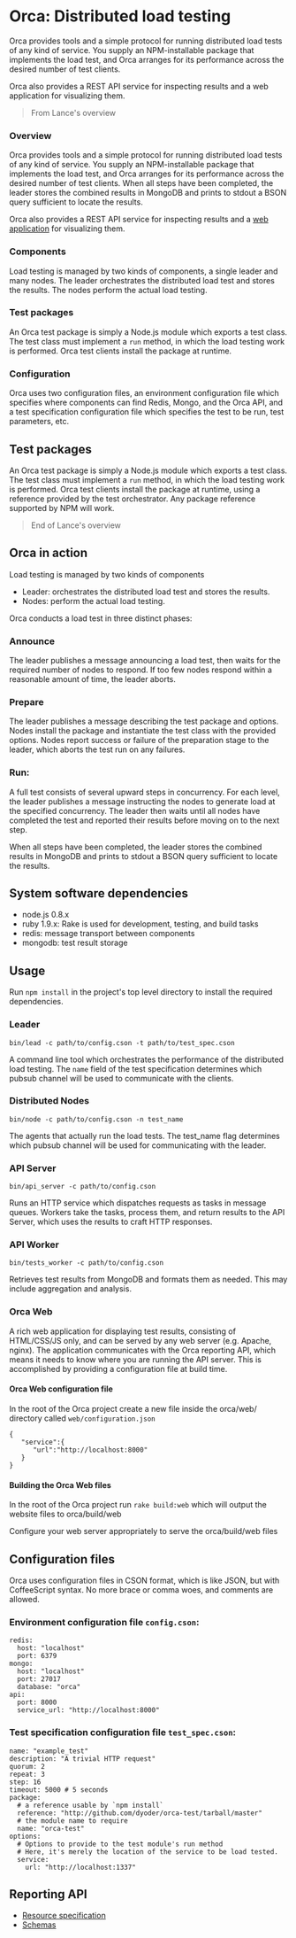 # Orca:  Distributed load testing

Orca provides tools and a simple protocol for running distributed load tests of any kind of service.  You supply an NPM-installable package that implements the load test, and Orca arranges for its performance across the desired number of test clients.

Orca also provides a REST API service for inspecting results and a web application for visualizing them.


> From Lance's overview

### Overview

 Orca provides tools and a simple protocol for running distributed load tests of any kind of service.  You supply an NPM-installable package that implements the load test, and Orca arranges for its performance across the desired number of test clients. When all steps have been completed, the leader stores the combined results in MongoDB and prints to stdout a BSON query sufficient to locate the results.

Orca also provides a REST API service for inspecting results and a [web application](http://orca.pandastrike.com/) for visualizing them.

### Components

Load testing is managed by two kinds of components, a single leader and many nodes. The leader orchestrates the distributed load test and stores the results.  The nodes perform the actual load testing. 

### Test packages

An Orca test package is simply a Node.js module which exports a test class. The test class must implement a `run` method, in which the load testing work is performed.  Orca test clients install the package at runtime.

### Configuration

Orca uses two configuration files, an environment configuration file which specifies where components can find Redis, Mongo, and the Orca API, and a test specification configuration file which specifies the test to be run, test parameters, etc.

## Test packages

An Orca test package is simply a Node.js module which exports a test class. The test class must implement a `run` method, in which the load testing work is performed.  Orca test clients install the package at runtime, using a reference provided by the test orchestrator.  Any package reference supported by NPM will work.


> End of Lance's overview

## Orca in action

Load testing is managed by two kinds of components

* Leader: orchestrates the distributed load test and stores the results.
* Nodes: perform the actual load testing.

Orca conducts a load test in three distinct phases:

### Announce

The leader publishes a message announcing a load test, then waits for the required number of nodes to respond.  If too few nodes respond within a reasonable amount of time, the leader aborts.

### Prepare

The leader publishes a message describing the test package and options.  Nodes install the package and instantiate the test class with the provided options.  Nodes report success or failure of the preparation stage to the leader, which aborts the test run on any failures.

### Run:

A full test consists of several upward steps in concurrency. For each level, the leader publishes a message instructing the nodes to generate load at the specified concurrency. The leader then waits until all nodes have completed the test and reported their results before moving on to the next step.

When all steps have been completed, the leader stores the combined results in MongoDB and prints to stdout a BSON query sufficient to locate the results.


## System software dependencies

* node.js 0.8.x
* ruby 1.9.x: Rake is used for development, testing, and build tasks
* redis: message transport between components
* mongodb: test result storage


## Usage

Run `npm install` in the project's top level directory to install the required dependencies.

### Leader

    bin/lead -c path/to/config.cson -t path/to/test_spec.cson

A command line tool which orchestrates the performance of the distributed load testing.  The `name` field of the test specification determines which pubsub channel will be used to communicate with the clients.


### Distributed Nodes

    bin/node -c path/to/config.cson -n test_name

The agents that actually run the load tests.  The test_name flag determines which pubsub channel will be used for communicating with the leader.


### API Server

    bin/api_server -c path/to/config.cson

Runs an HTTP service which dispatches requests as tasks in message queues.  Workers take the tasks, process them, and return results to the API Server, which uses the results to craft HTTP responses.


### API Worker

    bin/tests_worker -c path/to/config.cson

Retrieves test results from MongoDB and formats them as needed. This may include aggregation and analysis.


### Orca Web
A rich web application for displaying test results, consisting of HTML/CSS/JS only, and can be served by any web server (e.g. Apache, nginx). The application communicates with the Orca reporting API, which means it needs to know where you are running the API server. This is accomplished by providing a configuration file at build time.

#### Orca Web configuration file
In the root of the Orca project create a new file inside the orca/web/ directory called ``web/configuration.json``

```
{
   "service":{
      "url":"http://localhost:8000"
   }
}
```

#### Building the Orca Web files
In the root of the Orca project run ```rake build:web``` which will output the website files to orca/build/web

Configure your web server appropriately to serve the orca/build/web files





## Configuration files

Orca uses configuration files in CSON format, which is like JSON, but with CoffeeScript syntax. No more brace or comma woes, and comments are allowed.

### Environment configuration file ```config.cson```:

    redis:
      host: "localhost"
      port: 6379
    mongo:
      host: "localhost"
      port: 27017
      database: "orca"
    api:
      port: 8000
      service_url: "http://localhost:8000"

### Test specification configuration file ```test_spec.cson```:

    name: "example_test"
    description: "A trivial HTTP request"
    quorum: 2
    repeat: 3
    step: 16
    timeout: 5000 # 5 seconds
    package: 
      # a reference usable by `npm install`
      reference: "http://github.com/dyoder/orca-test/tarball/master"
      # the module name to require
      name: "orca-test"
    options:
      # Options to provide to the test module's run method
      # Here, it's merely the location of the service to be load tested.
      service:
        url: "http://localhost:1337"

## Reporting API

* [Resource specification](api/resources.coffee)
* [Schemas](api/schema.coffee)
